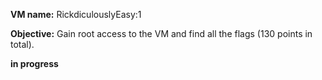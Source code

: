 <b>VM name:</b>
RickdiculouslyEasy:1

<b>Objective:</b>
Gain root access to the VM and find all the flags (130 points in total).


**in progress**
